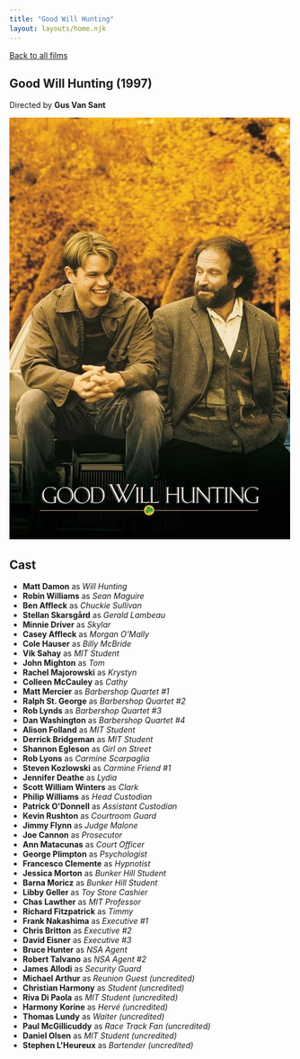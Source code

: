 ```yaml
---
title: "Good Will Hunting"
layout: layouts/home.njk
---
```


<a href="../">Back to all films</a>

<article class="film">
  <h1>Good Will Hunting (1997)</h1>

  <p class="director">
    Directed by <strong>Gus Van Sant</strong>
  </p>

  <img src="../films/posters/good-will-hunting.jpg" alt="">

  <h2>
    Cast
  </h2>
  <ul>
    <li><strong>Matt Damon</strong> as <em>Will Hunting</em></li>
<li><strong>Robin Williams</strong> as <em>Sean Maguire</em></li>
<li><strong>Ben Affleck</strong> as <em>Chuckie Sullivan</em></li>
<li><strong>Stellan Skarsgård</strong> as <em>Gerald Lambeau</em></li>
<li><strong>Minnie Driver</strong> as <em>Skylar</em></li>
<li><strong>Casey Affleck</strong> as <em>Morgan O'Mally</em></li>
<li><strong>Cole Hauser</strong> as <em>Billy McBride</em></li>
<li><strong>Vik Sahay</strong> as <em>MIT Student</em></li>
<li><strong>John Mighton</strong> as <em>Tom</em></li>
<li><strong>Rachel Majorowski</strong> as <em>Krystyn</em></li>
<li><strong>Colleen McCauley</strong> as <em>Cathy</em></li>
<li><strong>Matt Mercier</strong> as <em>Barbershop Quartet #1</em></li>
<li><strong>Ralph St. George</strong> as <em>Barbershop Quartet #2</em></li>
<li><strong>Rob Lynds</strong> as <em>Barbershop Quartet #3</em></li>
<li><strong>Dan Washington</strong> as <em>Barbershop Quartet #4</em></li>
<li><strong>Alison Folland</strong> as <em>MIT Student</em></li>
<li><strong>Derrick Bridgeman</strong> as <em>MIT Student</em></li>
<li><strong>Shannon Egleson</strong> as <em>Girl on Street</em></li>
<li><strong>Rob Lyons</strong> as <em>Carmine Scarpaglia</em></li>
<li><strong>Steven Kozlowski</strong> as <em>Carmine Friend #1</em></li>
<li><strong>Jennifer Deathe</strong> as <em>Lydia</em></li>
<li><strong>Scott William Winters</strong> as <em>Clark</em></li>
<li><strong>Philip Williams</strong> as <em>Head Custodian</em></li>
<li><strong>Patrick O'Donnell</strong> as <em>Assistant Custodian</em></li>
<li><strong>Kevin Rushton</strong> as <em>Courtroom Guard</em></li>
<li><strong>Jimmy Flynn</strong> as <em>Judge Malone</em></li>
<li><strong>Joe Cannon</strong> as <em>Prosecutor</em></li>
<li><strong>Ann Matacunas</strong> as <em>Court Officer</em></li>
<li><strong>George Plimpton</strong> as <em>Psychologist</em></li>
<li><strong>Francesco Clemente</strong> as <em>Hypnotist</em></li>
<li><strong>Jessica Morton</strong> as <em>Bunker Hill Student</em></li>
<li><strong>Barna Moricz</strong> as <em>Bunker Hill Student</em></li>
<li><strong>Libby Geller</strong> as <em>Toy Store Cashier</em></li>
<li><strong>Chas Lawther</strong> as <em>MIT Professor</em></li>
<li><strong>Richard Fitzpatrick</strong> as <em>Timmy</em></li>
<li><strong>Frank Nakashima</strong> as <em>Executive #1</em></li>
<li><strong>Chris Britton</strong> as <em>Executive #2</em></li>
<li><strong>David Eisner</strong> as <em>Executive #3</em></li>
<li><strong>Bruce Hunter</strong> as <em>NSA Agent</em></li>
<li><strong>Robert Talvano</strong> as <em>NSA Agent #2</em></li>
<li><strong>James Allodi</strong> as <em>Security Guard</em></li>
<li><strong>Michael Arthur</strong> as <em>Reunion Guest (uncredited)</em></li>
<li><strong>Christian Harmony</strong> as <em>Student (uncredited)</em></li>
<li><strong>Riva Di Paola</strong> as <em>MIT Student (uncredited)</em></li>
<li><strong>Harmony Korine</strong> as <em>Hervé (uncredited)</em></li>
<li><strong>Thomas Lundy</strong> as <em>Waiter (uncredited)</em></li>
<li><strong>Paul McGillicuddy</strong> as <em>Race Track Fan (uncredited)</em></li>
<li><strong>Daniel Olsen</strong> as <em>MIT Student (uncredited)</em></li>
<li><strong>Stephen L'Heureux</strong> as <em>Bartender (uncredited)</em></li>
  </ul>
</article>
